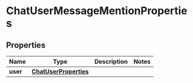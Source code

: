 
# ChatUserMessageMentionProperties

## Properties
Name | Type | Description | Notes
------------ | ------------- | ------------- | -------------
**user** | [**ChatUserProperties**](ChatUserProperties.md) |  | 



